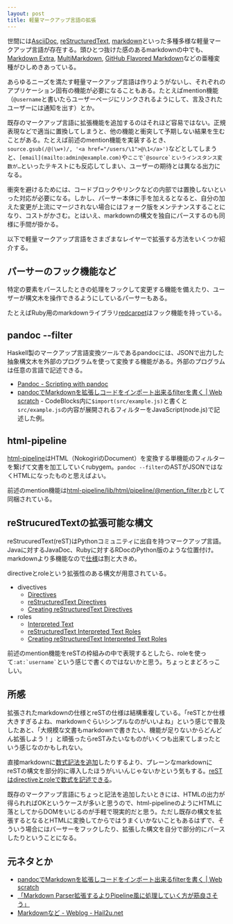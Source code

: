 ```yaml
---
layout: post
title: 軽量マークアップ言語の拡張
---
```


世間には[AsciiDoc](http://www.methods.co.nz/asciidoc/), [reStructuredText](http://docutils.sourceforge.net/rst.html), [markdown](http://daringfireball.net/projects/markdown/)といった多種多様な軽量マークアップ言語が存在する。頭ひとつ抜けた感のあるmarkdownの中でも、[Markdown Extra](http://michelf.ca/projects/php-markdown/extra/), [MultiMarkdown](http://fletcherpenney.net/multimarkdown/), [GitHub Flavored Markdown](https://help.github.com/articles/github-flavored-markdown)などの亜種変種がひしめきあっている。

あらゆるニーズを満たす軽量マークアップ言語は作りようがないし、それぞれのアプリケーション固有の機能が必要になることもある。たとえばmention機能（`@username`と書いたらユーザーページにリンクされるようにして、言及されたユーザーには通知を出す）とか。

既存のマークアップ言語に拡張機能を追加するのはそれほど容易ではない。正規表現などで適当に置換してしまうと、他の機能と衝突して予期しない結果を生むことがある。たとえば前述のmention機能を実装するとき、`source.gsub(/@(\w+)/, '<a href="/users/\1">@\1</a>')`などとしてしまうと、`[email](mailto:admin@example.com)`や``ここで`@source`というインスタンス変数が…``といったテキストにも反応してしまい、ユーザーの期待とは異なる出力になる。

衝突を避けるためには、コードブロックやリンクなどの内部では置換しないといった対応が必要になる。しかし、パーサー本体に手を加えるとなると、自分の加えた変更が上流にマージされない場合にはフォーク版をメンテナンスすることになり、コストがかさむ。とはいえ、markdownの構文を独自にパースするのも同様に手間が掛かる。

以下で軽量マークアップ言語をさまざまなレイヤーで拡張する方法をいくつか紹介する。

## パーサーのフック機能など

特定の要素をパースしたときの処理をフックして変更する機能を備えたり、ユーザーが構文木を操作できるようにしているパーサーもある。

たとえばRuby用のmarkdownライブラリ[redcarpet](https://github.com/vmg/redcarpet)はフック機能を持っている。

## pandoc --filter

Haskell製のマークアップ言語変換ツールであるpandocには、JSONで出力した抽象構文木を外部のプログラムを使って変換する機能がある。外部のプログラムは任意の言語で記述できる。

* [Pandoc - Scripting with pandoc](http://johnmacfarlane.net/pandoc/scripting.html)
* [pandocでMarkdownを拡張しコードをインポート出来るfilterを書く | Web scratch](http://efcl.info/2014/0301/res3692/) - CodeBlocks内に`$import(src/example.js)`と書くと`src/example.js`の内容が展開されるフィルターをJavaScript(node.js)で記述した例。

## html-pipeline

[html-pipeline](https://github.com/jch/html-pipeline)はHTML（NokogiriのDocument）を変換する単機能のフィルターを繋げて文書を加工していくrubygem。`pandoc --filter`のASTがJSONではなくHTMLになったものと思えばよい。

前述のmention機能は[html-pipeline/lib/html/pipeline/@mention_filter.rb](https://github.com/jch/html-pipeline/blob/master/lib/html/pipeline/%40mention_filter.rb)として同梱されている。

## reStrucuredTextの拡張可能な構文

reStrucuredText(reST)はPythonコミュニティに出自を持つマークアップ言語。Javaに対するJavaDoc、Rubyに対するRDocのPython版のような位置付け。markdownより多機能なので[仕様](http://docutils.sourceforge.net/docs/ref/rst/restructuredtext.html)は割と大きめ。

directiveとroleという拡張性のある構文が用意されている。

* divectives
  * [Directives](http://docutils.sourceforge.net/docs/ref/rst/restructuredtext.html#directives)
  * [reStructuredText Directives](http://docutils.sourceforge.net/docs/ref/rst/directives.html)
  * [Creating reStructuredText Directives](http://docutils.sourceforge.net/docs/howto/rst-directives.html)
* roles
  * [Interpreted Text](http://docutils.sourceforge.net/docs/ref/rst/restructuredtext.html#interpreted-text)
  * [reStructuredText Interpreted Text Roles](http://docutils.sourceforge.net/docs/ref/rst/roles.html)
  * [Creating reStructuredText Interpreted Text Roles](http://docutils.sourceforge.net/docs/howto/rst-roles.html)

前述のmention機能をreSTの枠組みの中で表現するとしたら、roleを使って`` :at:`username` ``という感じで書くのではないかと思う。ちょっとまどろっこしい。

## 所感

拡張されたmarkdownの仕様とreSTの仕様は結構重複している。「reSTとか仕様大きすぎるよね、markdownぐらいシンプルなのがいいよね」という感じで普及したあと、「大規模な文書もmarkdownで書きたい、機能が足りないからどんどん拡張しよう！」と頑張ったらreSTみたいなものがいくつも出来てしまったという感じなのかもしれない。

直接markdownに[数式記法を追加](http://qiita.com/Qiita/items/c686397e4a0f4f11683d#2-9)したりするより、プレーンなmarkdownにreSTの構文を部分的に導入したほうがいいんじゃないかという気もする。[reSTはdirectiveとroleで数式を記述できる](http://docutils.sourceforge.net/FAQ.html#how-can-i-include-mathematical-equations-in-documents)。

既存のマークアップ言語にちょっと記法を追加したいときには、HTMLの出力が得られればOKというケースが多いと思うので、html-pipelineのようにHTMLに落としてからDOMをいじるのが手軽で現実的だと思う。ただし既存の構文を拡張するとなるとHTMLに変換してからではうまくいかないこともあるはずで、そういう場合にはパーサーをフックしたり、拡張した構文を自分で部分的にパースしたりということになる。

## 元ネタとか

* [pandocでMarkdownを拡張しコードをインポート出来るfilterを書く | Web scratch](http://efcl.info/2014/0301/res3692/)
* [「Markdown Parser拡張するよりPipeline風に処理していく方が筋良さそう」](https://twitter.com/r7kamura/status/432422287845777408)
* [Markdownなど - Weblog - Hail2u.net](http://hail2u.net/blog/software/markdown-etc.html)
